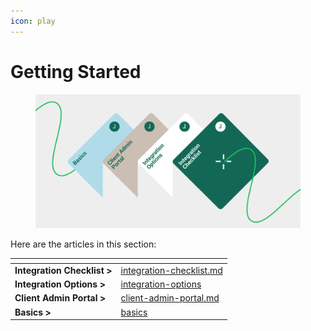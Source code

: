 ```yaml
---
icon: play
---
```


# Getting Started

<figure><img src="../../.gitbook/assets/Getting started (1).png" alt=""><figcaption></figcaption></figure>

Here are the articles in this section:

<table data-card-size="large" data-view="cards"><thead><tr><th></th><th data-hidden data-card-target data-type="content-ref"></th></tr></thead><tbody><tr><td><strong>Integration Checklist ></strong></td><td><a href="integration-checklist.md">integration-checklist.md</a></td></tr><tr><td><strong>Integration Options ></strong></td><td><a href="integration-options/">integration-options</a></td></tr><tr><td><strong>Client Admin Portal ></strong></td><td><a href="client-admin-portal.md">client-admin-portal.md</a></td></tr><tr><td><strong>Basics ></strong></td><td><a href="basics/">basics</a></td></tr></tbody></table>
